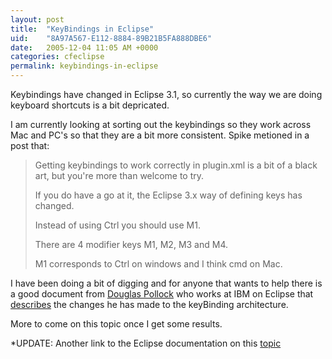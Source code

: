 ```yaml
---
layout: post
title:  "KeyBindings in Eclipse"
uid:	"8A97A567-E112-8884-89B21B5FA888DBE6"
date:   2005-12-04 11:05 AM +0000
categories: cfeclipse
permalink: keybindings-in-eclipse
---
```

Keybindings have changed in Eclipse 3.1, so currently the way we are doing keyboard shortcuts is a bit depricated. 

I am currently looking at sorting out the keybindings so they work across Mac and PC's so that they are a bit more consistent.  Spike metioned in a post that:
<blockquote>
Getting keybindings to work correctly in plugin.xml is a bit of a black
art, but you're more than welcome to try.

If you do have a go at it, the Eclipse 3.x way of defining keys has changed.

Instead of using Ctrl you should use M1.

There are 4 modifier keys M1, M2, M3 and M4.

M1 corresponds to Ctrl on windows and I think cmd on Mac.
</blockquote>

I have been doing a bit of digging and for anyone that wants to help there is a good document from <a href="http://www.magma.ca/~pollockd/desudation.html">Douglas Pollock</a> who works at IBM on Eclipse that <a href="http://www.magma.ca/~pollockd/despumate/bindingsHowTo.html">describes</a> the changes he has made to the keyBinding architecture.

More to come on this topic once I get some results.

*UPDATE: Another link to the Eclipse documentation on this <a href="http://help.eclipse.org/help31/index.jsp?topic=/org.eclipse.platform.doc.isv/guide/wrkAdv_keyBindings.htm">topic</a>